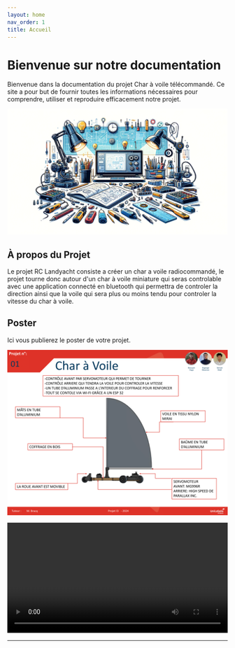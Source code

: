 ```yaml
---
layout: home
nav_order: 1
title: Accueil
---
```


# Bienvenue sur notre documentation

Bienvenue dans la documentation du projet Char à voile télécommandé. Ce site a pour but de fournir toutes les informations nécessaires pour comprendre, utiliser et reproduire efficacement notre projet.

![Illustration vectorielle colorée avec un fond blanc, montrant un atelier équipé pour un projet de conception mécanique, électronique et informatique](images/illustration.png)

## À propos du Projet

Le projet RC Landyacht consiste a créer un char a voile radiocommandé, le projet tourne donc autour d'un char à voile miniature qui seras controlable avec une application connecté en bluetooth qui permettra de controler la direction ainsi que la voile qui sera plus ou moins tendu pour controler la vitesse du char à voile.

## Poster

Ici vous publierez le poster de votre projet.

![Poster projet](images/poster_rc.png)

<video src="https://files.catbox.moe/9onr1o.mp4" controls title="Title"  style="width: 100%;"></video>

---
